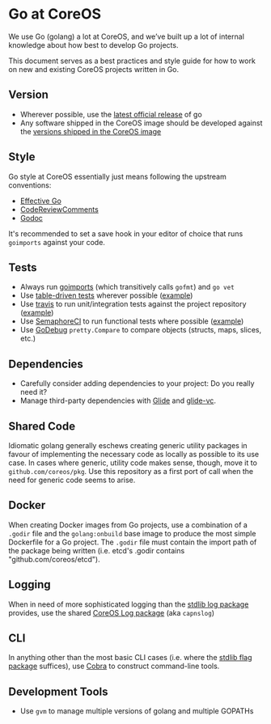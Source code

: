 # Go at CoreOS

We use Go (golang) a lot at CoreOS, and we’ve built up a lot of internal knowledge about how best to develop Go projects.

This document serves as a best practices and style guide for how to work on new and existing CoreOS projects written in Go.

## Version

- Wherever possible, use the [latest official release][go-dl] of go
- Any software shipped in the CoreOS image should be developed against the [versions shipped in the CoreOS image](https://github.com/coreos/coreos-overlay/tree/master/dev-lang/go)

[go-dl]: https://golang.org/dl/

## Style

Go style at CoreOS essentially just means following the upstream conventions:
  - [Effective Go][effectivego]
  - [CodeReviewComments][codereview]
  - [Godoc][godoc]

It's recommended to set a save hook in your editor of choice that runs `goimports` against your code.

[effectivego]: https://golang.org/doc/effective_go.html
[codereview]: https://github.com/golang/go/wiki/CodeReviewComments
[godoc]: http://blog.golang.org/godoc-documenting-go-code

## Tests

- Always run [goimports][goimports] (which transitively calls `gofmt`) and `go vet`
- Use [table-driven tests][table-driven] wherever possible ([example][table-driven-example])
- Use [travis][travis] to run unit/integration tests against the project repository ([example][travis-example])
- Use [SemaphoreCI][semaphore] to run functional tests where possible ([example][semaphore-example])
- Use [GoDebug][godebug] `pretty.Compare` to compare objects (structs, maps, slices, etc.)

[godebug]: https://github.com/kylelemons/godebug/
[goimports]: https://github.com/bradfitz/goimports
[table-driven]: https://github.com/golang/go/wiki/TableDrivenTests
[table-driven-example]: https://github.com/coreos/etcd/blob/35fddbc5d01f5e88bbc590c60f0b5e3ea8fa141b/raft/raft_paper_test.go#L186
[travis]: https://travis-ci.org/
[travis-example]: https://github.com/coreos/fleet/blob/master/.travis.yml
[semaphore]: https://semaphoreci.com/
[semaphore-example]: https://github.com/coreos/rkt/blob/master/tests/README.md

## Dependencies

- Carefully consider adding dependencies to your project: Do you really need it?
- Manage third-party dependencies with [Glide][glide] and [glide-vc][glide-vc].

[glide]: https://github.com/Masterminds/glide
[glide-vc]: https://github.com/sgotti/glide-vc

## Shared Code

Idiomatic golang generally eschews creating generic utility packages in favour of implementing the necessary code as locally as possible to its use case.
In cases where generic, utility code makes sense, though, move it to `github.com/coreos/pkg`.
Use this repository as a first port of call when the need for generic code seems to arise.

## Docker

When creating Docker images from Go projects, use a combination of a `.godir` file and the `golang:onbuild` base image to produce the most simple Dockerfile for a Go project.
The `.godir` file must contain the import path of the package being written (i.e. etcd's .godir contains "github.com/coreos/etcd").

## Logging

When in need of more sophisticated logging than the [stdlib log package][stdlib-log] provides, use the shared [CoreOS Log package][capnslog] (aka `capnslog`)

[stdlib-log]: https://golang.org/pkg/log
[capnslog]: https://github.com/coreos/pkg/tree/master/capnslog

## CLI

In anything other than the most basic CLI cases (i.e. where the [stdlib flag package][stdlib-flag] suffices), use [Cobra][cobra] to construct command-line tools.

[stdlib-flag]: https://golang.org/pkg/log
[cobra]: https://github.com/spf13/cobra

## Development Tools

- Use `gvm` to manage multiple versions of golang and multiple GOPATHs

